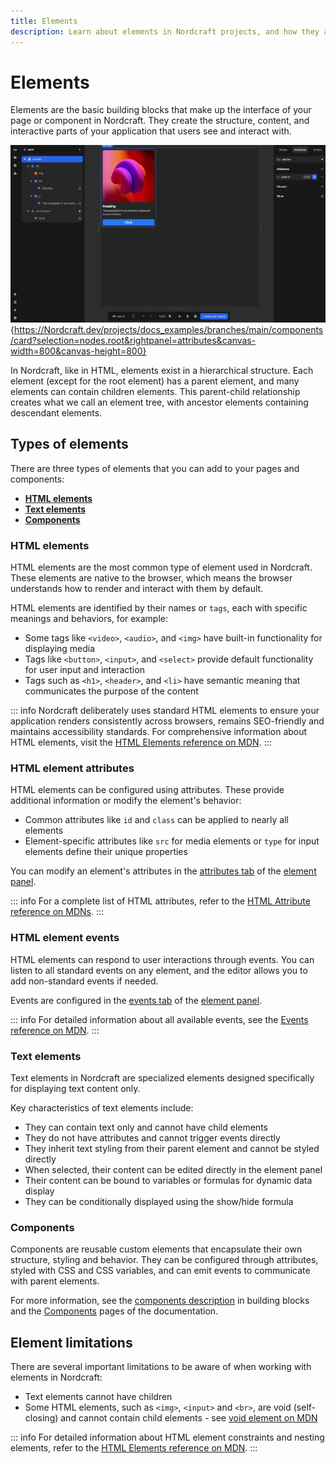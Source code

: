 ```yaml
---
title: Elements
description: Learn about elements in Nordcraft projects, and how they are used to define the structure of your pages.
---
```


# Elements

Elements are the basic building blocks that make up the interface of your page or component in Nordcraft. They create the structure, content, and interactive parts of your application that users see and interact with.

![The Nordcraft editor is showing a component being edited, with the HTML element visible. The component consists of a number of semantic HTML elements and also includes a Nordcraft card-button components.|16/9](elements.webp 'Elements'){https://Nordcraft.dev/projects/docs_examples/branches/main/components/card?selection=nodes.root&rightpanel=attributes&canvas-width=800&canvas-height=800}

In Nordcraft, like in HTML, elements exist in a hierarchical structure. Each element (except for the root element) has a parent element, and many elements can contain children elements. This parent-child relationship creates what we call an element tree, with ancestor elements containing descendant elements.

## Types of elements

There are three types of elements that you can add to your pages and components:

- **[HTML elements](#html-elements)**
- **[Text elements](#text-elements)**
- **[Components](#components)**

### HTML elements

HTML elements are the most common type of element used in Nordcraft. These elements are native to the browser, which means the browser understands how to render and interact with them by default.

HTML elements are identified by their names or `tags`, each with specific meanings and behaviors, for example:

- Some tags like `<video>`, `<audio>`, and `<img>` have built-in functionality for displaying media
- Tags like `<button>`, `<input>`, and `<select>` provide default functionality for user input and interaction
- Tags such as `<h1>`, `<header>`, and `<li>` have semantic meaning that communicates the purpose of the content

::: info
Nordcraft deliberately uses standard HTML elements to ensure your application renders consistently across browsers, remains SEO-friendly and maintains accessibility standards. For comprehensive information about HTML elements, visit the [HTML Elements reference on MDN](https://developer.mozilla.org/en-US/docs/Web/HTML/Element).
:::

### HTML element attributes

HTML elements can be configured using attributes. These provide additional information or modify the element's behavior:

- Common attributes like `id` and `class` can be applied to nearly all elements
- Element-specific attributes like `src` for media elements or `type` for input elements define their unique properties

You can modify an element's attributes in the [attributes tab](/the-editor/element-panel#attributes-tab) of the [element panel](/the-editor/element-panel).

::: info
For a complete list of HTML attributes, refer to the [HTML Attribute reference on MDNs](https://developer.mozilla.org/en-US/docs/Web/HTML/Attributes).
:::

### HTML element events

HTML elements can respond to user interactions through events. You can listen to all standard events on any element, and the editor allows you to add non-standard events if needed.

Events are configured in the [events tab](/the-editor/element-panel#events-tab) of the [element panel](/the-editor/element-panel).

::: info
For detailed information about all available events, see the [Events reference on MDN](https://developer.mozilla.org/en-US/docs/Web/API/Event).
:::

### Text elements

Text elements in Nordcraft are specialized elements designed specifically for displaying text content only.

Key characteristics of text elements include:

- They can contain text only and cannot have child elements
- They do not have attributes and cannot trigger events directly
- They inherit text styling from their parent element and cannot be styled directly
- When selected, their content can be edited directly in the element panel
- Their content can be bound to variables or formulas for dynamic data display
- They can be conditionally displayed using the show/hide formula

### Components

Components are reusable custom elements that encapsulate their own structure, styling and behavior. They can be configured through attributes, styled with CSS and CSS variables, and can emit events to communicate with parent elements.

For more information, see the [components description](/building-blocks/components) in building blocks and the [Components](/components/overview) pages of the documentation.

## Element limitations

There are several important limitations to be aware of when working with elements in Nordcraft:

- Text elements cannot have children
- Some HTML elements, such as `<img>`, `<input>` and `<br>`, are void (self-closing) and cannot contain child elements - see [void element on MDN](https://developer.mozilla.org/en-US/docs/Glossary/Void_element)

::: info
For detailed information about HTML element constraints and nesting elements, refer to the [HTML Elements reference on MDN](https://developer.mozilla.org/en-US/docs/Web/HTML/Element).
:::
